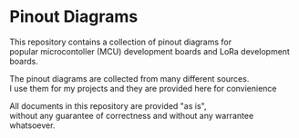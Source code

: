 # Pinout Diagrams

This repository contains a collection of pinout diagrams for  
popular microcontoller (MCU) development boards and LoRa development boards.  

The pinout diagrams are collected from many different sources.  
I use them for my projects and they are provided here for convienience  

All documents in this repository are provided "as is",  
without any guarantee of correctness and without any warrantee whatsoever.  
